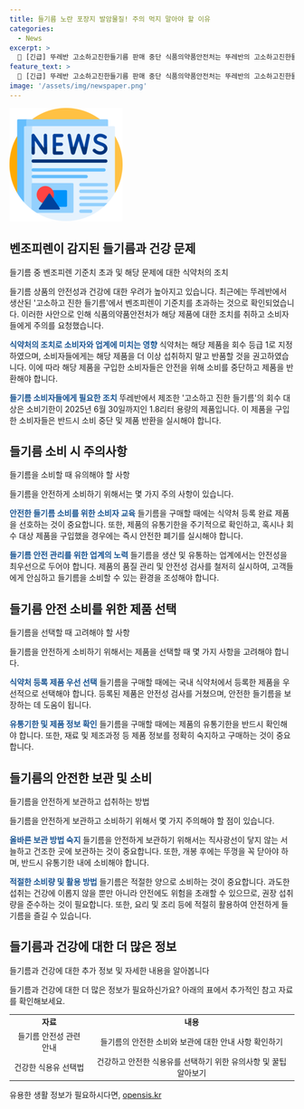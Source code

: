 ```yaml
---
title: 들기름 노란 포장지 발암물질! 주의 먹지 말아야 할 이유
categories:
  - News
excerpt: >
  🔴 [긴급] 뚜레반 고소하고진한들기름 판매 중단 식품의약품안전처는 뚜레반의 고소하고진한들기름에서 벤조피렌 기준치를 초과하는 3.4㎍/㎏이 검출돼 제품이 회수됐다. 벤조피렌은 발암물질로 알려져 있으며, 소비자들은 제품을 섭취하지 말고 반품해야 한다. 해당 제품은 2025년 6월 30일까지의 소비기한이며, 내용량은 1.8ℓ이다. 식약처의 당부에 따라 신속한 조치가 필요하다. (150자) 🔴
feature_text: >
  🔴 [긴급] 뚜레반 고소하고진한들기름 판매 중단 식품의약품안전처는 뚜레반의 고소하고진한들기름에서 벤조피렌 기준치를 초과하는 3.4㎍/㎏이 검출돼 제품이 회수됐다. 벤조피렌은 발암물질로 알려져 있으며, 소비자들은 제품을 섭취하지 말고 반품해야 한다. 해당 제품은 2025년 6월 30일까지의 소비기한이며, 내용량은 1.8ℓ이다. 식약처의 당부에 따라 신속한 조치가 필요하다. (150자) 🔴
image: '/assets/img/newspaper.png'
---
```


<p><img src="/assets/img/newspaper.png" alt="kimp 속보" /></p>

<h2 data-ke-size="size26">벤조피렌이 감지된 들기름과 건강 문제</h2>

<p>들기름 중 벤조피렌 기준치 초과 및 해당 문제에 대한 식약처의 조치</p>

<p>들기름 상품의 안전성과 건강에 대한 우려가 높아지고 있습니다. 최근에는 뚜레반에서 생산된 '고소하고 진한 들기름'에서 벤조피렌이 기준치를 초과하는 것으로 확인되었습니다. 이러한 사안으로 인해 식품의약품안전처가 해당 제품에 대한 조치를 취하고 소비자들에게 주의를 요청했습니다.</p>

<p><b><span style="color: #1a5490;">식약처의 조치로 소비자와 업계에 미치는 영향</span></b>
식약처는 해당 제품을 회수 등급 1로 지정하였으며, 소비자들에게는 해당 제품을 더 이상 섭취하지 말고 반품할 것을 권고하였습니다. 이에 따라 해당 제품을 구입한 소비자들은 안전을 위해 소비를 중단하고 제품을 반환해야 합니다.</p>

<p><b><span style="color: #1a5490;">들기름 소비자들에게 필요한 조치</span></b>
뚜레반에서 제조한 '고소하고 진한 들기름'의 회수 대상은 소비기한이 2025년 6월 30일까지인 1.8리터 용량의 제품입니다. 이 제품을 구입한 소비자들은 반드시 소비 중단 및 제품 반환을 실시해야 합니다.</p>

<h2 data-ke-size="size26">들기름 소비 시 주의사항</h2>

<p>들기름을 소비할 때 유의해야 할 사항</p>

<p>들기름을 안전하게 소비하기 위해서는 몇 가지 주의 사항이 있습니다.</p>

<p><b><span style="color: #1a5490;">안전한 들기름 소비를 위한 소비자 교육</span></b>
들기름을 구매할 때에는 식약처 등록 완료 제품을 선호하는 것이 중요합니다. 또한, 제품의 유통기한을 주기적으로 확인하고, 혹시나 회수 대상 제품을 구입했을 경우에는 즉시 안전한 폐기를 실시해야 합니다.</p>

<p><b><span style="color: #1a5490;">들기름 안전 관리를 위한 업계의 노력</span></b>
들기름을 생산 및 유통하는 업계에서는 안전성을 최우선으로 두어야 합니다. 제품의 품질 관리 및 안전성 검사를 철저히 실시하여, 고객들에게 안심하고 들기름을 소비할 수 있는 환경을 조성해야 합니다.</p>

<h2 data-ke-size="size26">들기름 안전 소비를 위한 제품 선택</h2>

<p>들기름을 선택할 때 고려해야 할 사항</p>

<p>들기름을 안전하게 소비하기 위해서는 제품을 선택할 때 몇 가지 사항을 고려해야 합니다.</p>

<p><b><span style="color: #1a5490;">식약처 등록 제품 우선 선택</span></b>
들기름을 구매할 때에는 국내 식약처에서 등록한 제품을 우선적으로 선택해야 합니다. 등록된 제품은 안전성 검사를 거쳤으며, 안전한 들기름을 보장하는 데 도움이 됩니다.</p>

<p><b><span style="color: #1a5490;">유통기한 및 제품 정보 확인</span></b>
들기름을 구매할 때에는 제품의 유통기한을 반드시 확인해야 합니다. 또한, 재료 및 제조과정 등 제품 정보를 정확히 숙지하고 구매하는 것이 중요합니다.</p>

<h2 data-ke-size="size26">들기름의 안전한 보관 및 소비</h2>

<p>들기름을 안전하게 보관하고 섭취하는 방법</p>

<p>들기름을 안전하게 보관하고 소비하기 위해서 몇 가지 주의해야 할 점이 있습니다.</p>

<p><b><span style="color: #1a5490;">올바른 보관 방법 숙지</span></b>
들기름을 안전하게 보관하기 위해서는 직사광선이 닿지 않는 서늘하고 건조한 곳에 보관하는 것이 중요합니다. 또한, 개봉 후에는 뚜껑을 꼭 닫아야 하며, 반드시 유통기한 내에 소비해야 합니다.</p>

<p><b><span style="color: #1a5490;">적절한 소비량 및 활용 방법</span></b>
들기름은 적절한 양으로 소비하는 것이 중요합니다. 과도한 섭취는 건강에 이롭지 않을 뿐만 아니라 안전에도 위험을 초래할 수 있으므로, 권장 섭취량을 준수하는 것이 필요합니다. 또한, 요리 및 조리 등에 적절히 활용하여 안전하게 들기름을 즐길 수 있습니다.</p>

<h2 data-ke-size="size26">들기름과 건강에 대한 더 많은 정보</h2>

<p>들기름과 건강에 대한 추가 정보 및 자세한 내용을 알아봅니다</p>

<p>들기름과 건강에 대한 더 많은 정보가 필요하신가요? 아래의 표에서 추가적인 참고 자료를 확인해보세요.</p>

<table>
  <tr>
    <td style="text-align: center; height: 17px;"><b>자료</b></td>
    <td style="text-align: center; height: 17px;"><b>내용</b></td>
  </tr>
  <tr>
    <td style="text-align: center; height: 17px;">들기름 안전성 관련 안내</td>
    <td style="text-align: center; height: 17px;">들기름의 안전한 소비와 보관에 대한 안내 사항 확인하기</td>
  </tr>
  <tr>
    <td style="text-align: center; height: 17px;">건강한 식용유 선택법</td>
    <td style="text-align: center; height: 17px;">건강하고 안전한 식용유를 선택하기 위한 유의사항 및 꿀팁 알아보기</td>
  </tr>
</table>

<p data-ke-size="size16"></p>
유용한 생활 정보가 필요하시다면, <a href="https://opensis.kr" rel="dofollow">opensis.kr</a>



